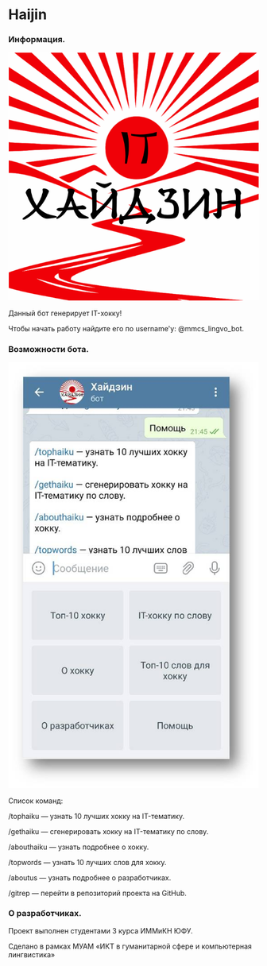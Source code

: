 # Haijin
### Информация.
![Скриншот 1](https://github.com/DdiavaLL/Haijin/blob/master/images/first.png)

Данный бот генерирует IT-хокку!

Чтобы начать работу найдите его по username'у: @mmcs_lingvo_bot.

### Возможности бота.
![Скриншот 2](https://github.com/DdiavaLL/Haijin/blob/master/images/second.jpg)

Список команд:

/tophaiku — узнать 10 лучших хокку на IT-тематику.

/gethaiku — сгенерировать хокку на IT-тематику по слову.

/abouthaiku — узнать подробнее о хокку.

/topwords — узнать 10 лучших слов для хокку.

/aboutus — узнать подробнее о разработчиках.

/gitrep — перейти в репозиторий проекта на GitHub.

### О разработчиках.
Проект выполнен студентами 3 курса ИММиКН ЮФУ.

Сделано в рамках МУАМ «ИКТ в гуманитарной сфере и компьютерная лингвистика»